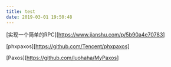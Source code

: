 ```yaml
---
title: test
date: 2019-03-01 19:50:48
---
```


[实现一个简单的RPC][https://www.jianshu.com/p/5b90a4e70783]

[phxpaxos][https://github.com/Tencent/phxpaxos]

[Paxos][https://github.com/luohaha/MyPaxos]


